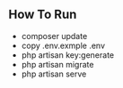 ## How To Run
- composer update
- copy .env.exmple .env
- php artisan key:generate
- php artisan migrate
- php artisan serve 

